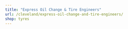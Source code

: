```yaml
---
title: "Express Oil Change & Tire Engineers"
url: /cleveland/express-oil-change-and-tire-engineers/
shop: tyres
---
```

